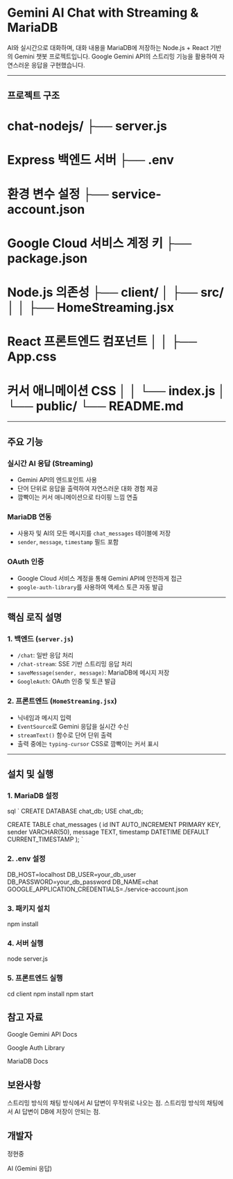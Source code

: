 # Gemini AI Chat with Streaming & MariaDB

AI와 실시간으로 대화하며, 대화 내용을 MariaDB에 저장하는 Node.js + React 기반의 Gemini 챗봇 프로젝트입니다. Google Gemini API의 스트리밍 기능을 활용하여 자연스러운 응답을 구현했습니다.

---

## 프로젝트 구조


# chat-nodejs/ ├── server.js                
# Express 백엔드 서버 ├── .env                     
# 환경 변수 설정 ├── service-account.json     
# Google Cloud 서비스 계정 키 ├── package.json             
# Node.js 의존성 ├── client/ │   ├── src/ │   │   ├── HomeStreaming.jsx 
# React 프론트엔드 컴포넌트 │   │   ├── App.css 
# 커서 애니메이션 CSS │   │   └── index.js │   └── public/ └── README.md


---

## 주요 기능

### 실시간 AI 응답 (Streaming)
- Gemini API의 엔드포인트 사용
- 단어 단위로 응답을 출력하여 자연스러운 대화 경험 제공
- 깜빡이는 커서 애니메이션으로 타이핑 느낌 연출

### MariaDB 연동
- 사용자 및 AI의 모든 메시지를 `chat_messages` 테이블에 저장
- `sender`, `message`, `timestamp` 필드 포함

### OAuth 인증
- Google Cloud 서비스 계정을 통해 Gemini API에 안전하게 접근
- `google-auth-library`를 사용하여 액세스 토큰 자동 발급

---

## 핵심 로직 설명

### 1. 백엔드 (`server.js`)
- `/chat`: 일반 응답 처리
- `/chat-stream`: SSE 기반 스트리밍 응답 처리
- `saveMessage(sender, message)`: MariaDB에 메시지 저장
- `GoogleAuth`: OAuth 인증 및 토큰 발급

### 2. 프론트엔드 (`HomeStreaming.jsx`)
- 닉네임과 메시지 입력
- `EventSource`로 Gemini 응답을 실시간 수신
- `streamText()` 함수로 단어 단위 출력
- 출력 중에는 `typing-cursor` CSS로 깜빡이는 커서 표시

---

## 설치 및 실행

### 1. MariaDB 설정
sql
`
CREATE DATABASE chat_db;
USE chat_db;

CREATE TABLE chat_messages (
  id INT AUTO_INCREMENT PRIMARY KEY,
  sender VARCHAR(50),
  message TEXT,
  timestamp DATETIME DEFAULT CURRENT_TIMESTAMP
);
`
### 2. .env 설정

DB_HOST=localhost
DB_USER=your_db_user
DB_PASSWORD=your_db_password
DB_NAME=chat
GOOGLE_APPLICATION_CREDENTIALS=./service-account.json

### 3. 패키지 설치

npm install

### 4. 서버 실행

node server.js

### 5. 프론트엔드 실행

cd client
npm install
npm start

## 참고 자료

Google Gemini API Docs

Google Auth Library

MariaDB Docs

## 보완사항
스트리밍 방식의 채팅 방식에서 AI 답변이 무작위로 나오는 점.
스트리밍 방식의 채팅에서 AI 답변이 DB에 저장이 안되는 점. 

## 개발자

정현중

AI (Gemini 응답)
